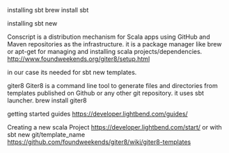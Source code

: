 installing sbt
brew install sbt

installing sbt new

Conscript is a distribution mechanism for Scala apps using GitHub and Maven repositories as the infrastructure. it is a package manager like brew or apt-get for managing and installing scala projects/dependencies.
http://www.foundweekends.org/giter8/setup.html

in our case its needed for sbt new templates.

giter8
 Giter8 is a command line tool to generate files and directories from templates published on Github or any other git repository. it uses sbt launcher.
brew install giter8

getting started guides
https://developer.lightbend.com/guides/

Creating a new scala Project
https://developer.lightbend.com/start/
or with sbt new git/template_name
https://github.com/foundweekends/giter8/wiki/giter8-templates
